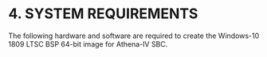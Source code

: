 # 4.	SYSTEM REQUIREMENTS

The following hardware and software are required to create the Windows-10 1809 LTSC BSP 64-bit image for Athena-IV SBC.



